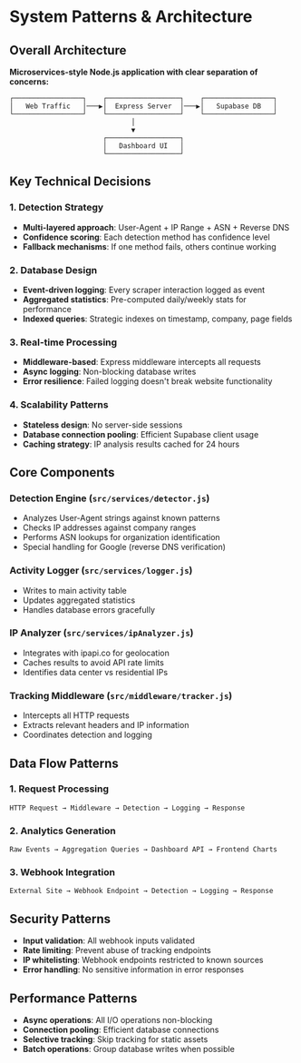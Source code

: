 # System Patterns & Architecture

## Overall Architecture
**Microservices-style Node.js application with clear separation of concerns:**

```
┌─────────────────┐    ┌──────────────────┐    ┌─────────────────┐
│   Web Traffic   │───▶│  Express Server  │───▶│   Supabase DB   │
└─────────────────┘    └──────────────────┘    └─────────────────┘
                              │
                              ▼
                       ┌──────────────────┐
                       │   Dashboard UI   │
                       └──────────────────┘
```

## Key Technical Decisions

### 1. Detection Strategy
- **Multi-layered approach**: User-Agent + IP Range + ASN + Reverse DNS
- **Confidence scoring**: Each detection method has confidence level
- **Fallback mechanisms**: If one method fails, others continue working

### 2. Database Design
- **Event-driven logging**: Every scraper interaction logged as event
- **Aggregated statistics**: Pre-computed daily/weekly stats for performance
- **Indexed queries**: Strategic indexes on timestamp, company, page fields

### 3. Real-time Processing
- **Middleware-based**: Express middleware intercepts all requests
- **Async logging**: Non-blocking database writes
- **Error resilience**: Failed logging doesn't break website functionality

### 4. Scalability Patterns
- **Stateless design**: No server-side sessions
- **Database connection pooling**: Efficient Supabase client usage
- **Caching strategy**: IP analysis results cached for 24 hours

## Core Components

### Detection Engine (`src/services/detector.js`)
- Analyzes User-Agent strings against known patterns
- Checks IP addresses against company ranges
- Performs ASN lookups for organization identification
- Special handling for Google (reverse DNS verification)

### Activity Logger (`src/services/logger.js`)
- Writes to main activity table
- Updates aggregated statistics
- Handles database errors gracefully

### IP Analyzer (`src/services/ipAnalyzer.js`)
- Integrates with ipapi.co for geolocation
- Caches results to avoid API rate limits
- Identifies data center vs residential IPs

### Tracking Middleware (`src/middleware/tracker.js`)
- Intercepts all HTTP requests
- Extracts relevant headers and IP information
- Coordinates detection and logging

## Data Flow Patterns

### 1. Request Processing
```
HTTP Request → Middleware → Detection → Logging → Response
```

### 2. Analytics Generation
```
Raw Events → Aggregation Queries → Dashboard API → Frontend Charts
```

### 3. Webhook Integration
```
External Site → Webhook Endpoint → Detection → Logging → Response
```

## Security Patterns
- **Input validation**: All webhook inputs validated
- **Rate limiting**: Prevent abuse of tracking endpoints
- **IP whitelisting**: Webhook endpoints restricted to known sources
- **Error handling**: No sensitive information in error responses

## Performance Patterns
- **Async operations**: All I/O operations non-blocking
- **Connection pooling**: Efficient database connections
- **Selective tracking**: Skip tracking for static assets
- **Batch operations**: Group database writes when possible
